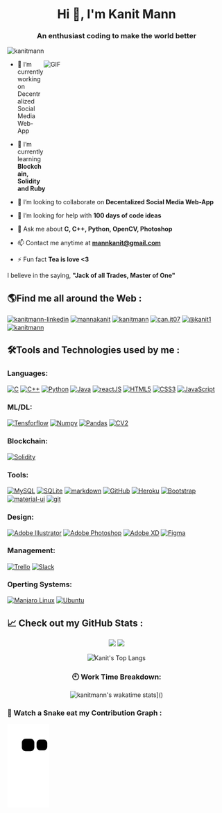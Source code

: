 
<h1 align="center">Hi 👋, I'm Kanit Mann</h1>
<h3 align="center">An enthusiast coding to make the world better</h3>

<p align="left"> <img src="https://komarev.com/ghpvc/?username=kanitmann" alt="kanitmann" /> </p>
<img align="right" alt="GIF" src="https://i.pinimg.com/originals/e4/26/70/e426702edf874b181aced1e2fa5c6cde.gif" width = "420" height = "280">

- 🔭 I’m currently working on Decentralized Social Media Web-App

- 🌱 I’m currently learning **Blockchain, Solidity and Ruby**

- 👯 I’m looking to collaborate on **Decentalized Social Media Web-App**

- 🤔 I’m looking for help with **100 days of code ideas**

- 💬 Ask me about **C, C++, Python, OpenCV, Photoshop**

- 📫 Contact me anytime at **mannkanit@gmail.com**

- ⚡ Fun fact **Tea is love <3**


I believe in the saying, **"Jack of all Trades, Master of One"** <br/>


  
  

## 🌎Find me all around the Web :

  

<p  float="left">

<a  href="https://linkedin.com/in/kanitmann"  target="blank"><img  align="center"  src="https://img.shields.io/badge/LinkedIn-0077B5?style=for-the-badge&logo=linkedin&logoColor=white"  alt="kanitmann-linkedin" /></a> <a  href="https://twitter.com/mannkanit"  target="blank"><img  align="center"  src="https://img.shields.io/badge/Twitter-1DA1F2?style=for-the-badge&logo=twitter&logoColor=white"  alt="mannakanit" /></a> <a  href="https://www.facebook.com/kanit.mann.5/"  target="blank"><img  align="center"  src="https://img.shields.io/badge/Facebook-1877F2?style=for-the-badge&logo=facebook&logoColor=white"  alt="kanitmann" /></a> <a  href="https://instagram.com/can.it07"  target="blank"><img  align="center"  src="https://img.shields.io/badge/Instagram-E4405F?style=for-the-badge&logo=instagram&logoColor=white"  alt="can.it07"/></a> <a  href="https://www.hackerearth.com/@kanit1"  target="blank"><img  align="center"  src="https://img.shields.io/badge/HackerEarth-%232C3454.svg?style=for-the-badge&logo=HackerEarth&logoColor=Blue"  alt="@kanit1"/></a> <a  href="https://www.hackerrank.com/kanitmann"  target="blank"><img  align="center"  src="https://img.shields.io/badge/-Hackerrank-2EC866?style=for-the-badge&logo=HackerRank&logoColor=white"  alt="kanitmann" /></a>

</p>

  
  

## 🛠Tools and Technologies used by me :

### Languages:

<p float="left">
<a  href="https://www.c.com/"  target="blank"><img  align="center"  src="https://img.shields.io/badge/C-E34C0?style=for-the-badge&logo=c&logoColor=white"  alt="C" /></a>
<a  href="https://www.cplusplus.com/"  target="blank"><img  align="center"  src="https://img.shields.io/badge/c++-%2300599C.svg?style=for-the-badge&logo=c%2B%2B&logoColor=white"  alt="C++" /></a>
<a  href="https://www.python.org/"  target="blank"><img  align="center"  src="https://img.shields.io/badge/Python-FFD43B?style=for-the-badge&logo=python&logoColor=darkgreen"  alt="Python" /></a>
<a  href="https://www.java.com/"  target="blank"><img  align="center"  src="https://img.shields.io/badge/Java-B07219?style=for-the-badge&logo=java&logoColor=white"  alt="Java" /></a>
<a href="https://reactjs.org/"  target="blank"><img  align="center"  src="https://img.shields.io/badge/React-20232A?style=for-the-badge&logo=react&logoColor=61DAFB"  alt="reactJS" /></a>
<a  href="https://html.com"  target="blank"><img  align="center"  src="https://img.shields.io/badge/HTML5-E34F26?style=for-the-badge&logo=html5&logoColor=white"  alt="HTML5" /></a>
<a  href="https://www.css.com/"  target="blank"><img  align="center"  src="https://img.shields.io/badge/CSS3-F34B7D?style=for-the-badge&logo=css3&logoColor=white"  alt="CSS3" /></a>
<a  href="https://www.javascript.com/"  target="blank"><img  align="center"  src="https://img.shields.io/badge/JavaScript-323330?style=for-the-badge&logo=javascript&logoColor=F7DF1E"  alt="JavaScript" /></a>
</p>

### ML/DL:
<p float="left">
<a  href="https://www.tensorflow.org/"  target="blank"><img  align="center"  src="https://img.shields.io/badge/TensorFlow-%23FF6F00.svg?style=for-the-badge&logo=TensorFlow&logoColor=white"  alt="Tensforflow" /></a>
<a  href="https://numpy.org/"  target="blank"><img  align="center"  src="https://img.shields.io/badge/numpy-%23013243.svg?style=for-the-badge&logo=numpy&logoColor=white"  alt="Numpy" /></a>
<a  href="https://pandas.pydata.org/"  target="blank"><img  align="center"  src="https://img.shields.io/badge/pandas-%23150458.svg?style=for-the-badge&logo=pandas&logoColor=white"  alt="Pandas" /></a>
<a  href="https://opencv.org/"  target="blank"><img  align="center"  src="https://img.shields.io/badge/opencv-%23white.svg?style=for-the-badge&logo=opencv&logoColor=white"  alt="CV2" /></a>
</p>

### Blockchain:

<a  href="https://soliditylang.org/"  target="blank"><img  align="center"  src="https://img.shields.io/badge/Solidity-e6e6e6?style=for-the-badge&logo=solidity&logoColor=black"  alt="Solidity" /></a>

### Tools: 
<p float="left">
<a  href="https://www.mysql.com/"  target="blank"><img  align="center"  src="https://img.shields.io/badge/MySQL-E34C0?style=for-the-badge&logo=mysql&logoColor=white"  alt="MySQL" /></a>
<a  href="https://www.sqlite.org/index.html"  target="blank"><img  align="center"  src="https://img.shields.io/badge/SQLite-07405E?style=for-the-badge&logo=sqlite&logoColor=white"  alt="SQLite" /></a>
<a  href=""  target="blank"><img  align="center"  src="https://img.shields.io/badge/Markdown-000000?style=for-the-badge&logo=markdown&logoColor=white"  alt="markdown" /></a>
<a  href="https://www.github.com/"  target="blank"><img  align="center"  src="https://img.shields.io/badge/GitHub-F29F35?style=for-the-badge&logo=github&logoColor=white"  alt="GitHub" /></a>
<a  href="https://www.heroku.com/"  target="blank"><img  align="center"  src="https://img.shields.io/badge/Heroku-430098?style=for-the-badge&logo=heroku&logoColor=white"  alt="Heroku" /></a>
<a  href="https://www.bootstrapcdn.com/"  target="blank"><img  align="center"  src="https://img.shields.io/badge/Bootstrap-563D7C?style=for-the-badge&logo=bootstrap&logoColor=white"  alt="Bootstrap" /></a>
<a  href="https://material-ui.com"  target="blank"><img  align="center"  src="https://img.shields.io/badge/Material--UI-0081CB?style=for-the-badge&logo=material-ui&logoColor=white"  alt="material-ui" /></a>
<a  href="https://git-scm.com"  target="blank"><img  align="center"  src="https://img.shields.io/badge/Git-F05032?style=for-the-badge&logo=git&logoColor=white"  alt="git" /></a>
</p>


### Design:
<p float="left">
<a  href="https://www.adobe.com/in/products/illustrator.html"  target="blank"><img  align="center"  src="https://img.shields.io/badge/adobeillustrator-%23FF9A00.svg?style=for-the-badge&logo=adobeillustrator&logoColor=white"  alt="Adobe Illustrator" /></a>
<a  href="https://www.adobe.com/products/photoshop.html"  target="blank"><img  align="center"  src="https://img.shields.io/badge/adobephotoshop-%2331A8FF.svg?style=for-the-badge&logo=adobephotoshop&logoColor=white"  alt="Adobe Photoshop" /></a>
<a  href="https://www.adobe.com/products/xd.html"  target="blank"><img  align="center"  src="https://img.shields.io/badge/Adobe%20XD-470137?style=for-the-badge&logo=Adobe%20XD&logoColor=#FF61F6"  alt="Adobe XD" /></a>
<a  href="https://www.figma.com/"  target="blank"><img  align="center"  src="https://img.shields.io/badge/figma-%23F24E1E.svg?style=for-the-badge&logo=figma&logoColor=white"  alt="Figma" /></a>
</p>

### Management: 
<p float="left">
<a  href="https://trello.com/en"  target="blank"><img  align="center"  src=" https://img.shields.io/badge/Trello-%23026AA7.svg?style=for-the-badge&logo=Trello&logoColor=white"  alt="Trello" /></a>
<a  href="https://slack.com/"  target="blank"><img  align="center"  src=" https://img.shields.io/badge/Slack-4A154B?style=for-the-badge&logo=slack&logoColor=white" alt="Slack"/></a>
</p>

### Operting Systems:
<p float="left">
<a  href="https://manjaro.org/"  target="blank"><img  align="center"  src="https://img.shields.io/badge/Manjaro-35BF5C?style=for-the-badge&logo=Manjaro&logoColor=white"  alt="Manjaro Linux" /></a>
<a  href="https://ubuntu.com/"  target="blank"><img  align="center"  src="https://img.shields.io/badge/Ubuntu-E95420?style=for-the-badge&logo=ubuntu&logoColor=white"  alt="Ubuntu" /></a>
</p>

  

## 📈 Check out my GitHub Stats :

<p  align="center">

<img  width="48%"  src="https://github-readme-stats.vercel.app/api?username=kanitmann&show_icons=true&theme=tokyonight" />

<img  width="48%"  src="https://github-readme-streak-stats.herokuapp.com/?user=kanitmann&theme=tokyonight" />

</p>

  <div align = "center" width = "48%">
  



![̽̀Kanit's Top Langs](https://github-readme-stats.vercel.app/api/top-langs/?layout=compact&username=kanitmann&theme=tokyonight)<br>
  
### 🕙 Work Time Breakdown:
![kanitmann's wakatime stats](https://github-readme-stats.vercel.app/api/wakatime?username=kanitmann&layout=compact&theme=tokyonight)]()
<br/>
</div>
  

### 🐍 Watch a Snake eat my Contribution Graph :

  


  

<!-- platane/snk works, it just puts it on a new branch -->

  

![kanitmann's snake gif](https://github.com/kanitmann/kanitmann/blob/output/github-contribution-grid-snake.svg)
